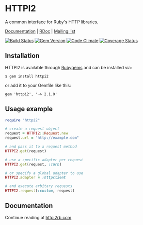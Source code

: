 # HTTPI2

A common interface for Ruby's HTTP libraries.

[Documentation](http://httpi2rb.com) | [RDoc](http://rubydoc.info/gems/httpi2) |
[Mailing list](https://groups.google.com/forum/#!forum/httpi2rb)

[![Build Status](https://secure.travis-ci.org/savonrb/httpi2.png?branch=master)](http://travis-ci.org/savonrb/httpi2)
[![Gem Version](https://badge.fury.io/rb/httpi2.png)](http://badge.fury.io/rb/httpi2)
[![Code Climate](https://codeclimate.com/github/savonrb/httpi2.png)](https://codeclimate.com/github/savonrb/httpi2)
[![Coverage Status](https://coveralls.io/repos/savonrb/httpi2/badge.png?branch=master)](https://coveralls.io/r/savonrb/httpi2)


## Installation

HTTPI2 is available through [Rubygems](http://rubygems.org/gems/httpi2) and can be installed via:

```
$ gem install httpi2
```

or add it to your Gemfile like this:

```
gem 'httpi2', '~> 2.1.0'
```


## Usage example


``` ruby
require "httpi2"

# create a request object
request = HTTPI2::Request.new
request.url = "http://example.com"

# and pass it to a request method
HTTPI2.get(request)

# use a specific adapter per request
HTTPI2.get(request, :curb)

# or specify a global adapter to use
HTTPI2.adapter = :httpclient

# and execute arbitary requests
HTTPI2.request(:custom, request)
```


## Documentation

Continue reading at [httpi2rb.com](http://httpi2rb.com)
